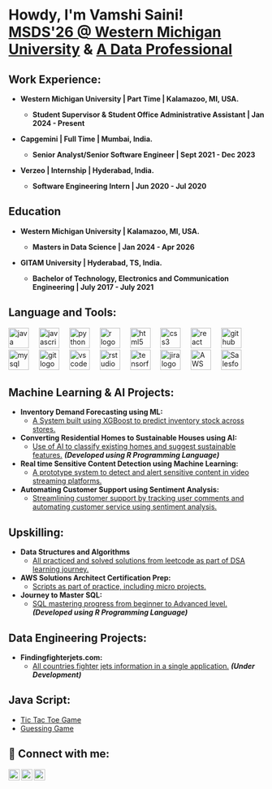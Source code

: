 <h1>Howdy, I'm Vamshi Saini! <br/><a href="https://github.com/VamshiSaini1">MSDS'26 @ Western Michigan University</a> & 
  <a href="https://www.linkedin.com/in/vamshisaini01/"> A Data Professional</a>

<h2>Work Experience:</h2>

- <b>Western Michigan University | Part Time | Kalamazoo, MI, USA.</b> 
  - <b>Student Supervisor & Student Office Administrative Assistant | Jan 2024 - Present</b>
  
- <b>Capgemini | Full Time | Mumbai, India.</b> 
  - <b>Senior Analyst/Senior Software Engineer | Sept 2021 - Dec 2023</b> 

- <b>Verzeo | Internship | Hyderabad, India.</b> 
  - <b>Software Engineering Intern | Jun 2020 - Jul 2020</b>

<h2>Education</h2>

- <b>Western Michigan University | Kalamazoo, MI, USA.</b> 
  - <b>Masters in Data Science | Jan 2024 - Apr 2026</b>
  
- <b>GITAM University | Hyderabad, TS, India.</b> 
  - <b>Bachelor of Technology, Electronics and Communication Engineering | July 2017 - July 2021</b> 

<h2 align="left">Language and Tools:</h3>
  <div align="left">
    <img src="https://cdn.jsdelivr.net/gh/devicons/devicon/icons/java/java-original.svg" height="40" alt="java logo" />
    <img width="12" />
    <img src="https://cdn.jsdelivr.net/gh/devicons/devicon/icons/javascript/javascript-original.svg" height="40" alt="javascript logo" />
    <img width="12" />
    <img src="https://cdn.jsdelivr.net/gh/devicons/devicon/icons/python/python-original.svg" height="40" alt="python logo" />
    <img width="12" />
    <img src="https://cdn.jsdelivr.net/gh/devicons/devicon/icons/r/r-original.svg" height="40" alt="r logo" />
    <img width="12" />
    <img src="https://skillicons.dev/icons?i=html" height="40" alt="html5 logo" />
    <img width="12" />
    <img src="https://cdn.jsdelivr.net/gh/devicons/devicon/icons/css3/css3-original.svg" height="40" alt="css3 logo" />
    <img width="12" />
    <img src="https://cdn.jsdelivr.net/gh/devicons/devicon/icons/react/react-original.svg" height="40" alt="react logo" />
    <img width="12" />
    <img src="https://cdn.jsdelivr.net/gh/devicons/devicon/icons/github/github-original.svg" height="40" alt="github logo" />
    <img width="12" />
    <img src="https://cdn.jsdelivr.net/gh/devicons/devicon/icons/mysql/mysql-original.svg" height="40" alt="mysql logo" />
    <img width="12" />
    <img src="https://cdn.jsdelivr.net/gh/devicons/devicon/icons/git/git-original.svg" height="40" alt="git logo" />
    <img width="12" />
    <img src="https://cdn.jsdelivr.net/gh/devicons/devicon/icons/vscode/vscode-original.svg" height="40" alt="vscode logo" />
    <img width="12" />
    <img src="https://cdn.jsdelivr.net/gh/devicons/devicon/icons/rstudio/rstudio-original.svg" height="40" alt="rstudio logo" />
    <img width="12" />
    <img src="https://skillicons.dev/icons?i=tensorflow" height="40" alt="tensorflow logo" />
    <img width="12" />
    <img src="https://cdn.jsdelivr.net/gh/devicons/devicon/icons/jira/jira-original.svg" height="40" alt="jira logo" />
    <img width="12" />
    <img src="https://cdn.jsdelivr.net/gh/devicons/devicon@latest/icons/amazonwebservices/amazonwebservices-original-wordmark.svg" height="40" alt="AWS Logo" />
    <img width="12" />
    <img src="https://cdn.jsdelivr.net/gh/devicons/devicon@latest/icons/salesforce/salesforce-original.svg" height="40" alt="Salesforce Logo" />
    <img width="12" />      
  </div>
<h2 align="left"></h3>

<h2> Machine Learning & AI Projects:</h2>

- <b>Inventory Demand Forecasting using ML:</b> 
  - [A System built using XGBoost to predict inventory stock across stores.](https://github.com/VamshiSaini1/Inventory-Demand-Forecasting-using-ML)
- <b>Converting Residential Homes to Sustainable Houses using AI:</b>
  - [Use of AI to classify existing homes and suggest sustainable features.](https://github.com/VamshiSaini1/Converting-Residential-Homes-to-Sustainable-Houses-Using-AI) <b><i>(Developed using R Programming Language)</b></i>
- <b>Real time Sensitive Content Detection using Machine Learning:</b>
  - [A prototype system to detect and alert sensitive content in video streaming platforms.](https://github.com/VamshiSaini1/Real-time-sensitive-content-detection-using-ML)
- <b>Automating Customer Support using Sentiment Analysis:</b>
  - [Streamlining customer support by tracking user comments and automating customer service using sentiment analysis.](https://github.com/VamshiSaini1/Automating-Customer-Support-Using-ML)


<h2>Upskilling:</h2>

- <b>Data Structures and Algorithms</b>
  - [All practiced and solved solutions from leetcode as part of DSA learning journey.](https://github.com/VamshiSaini1/Data-Structures-and-Algorithms)
- <b>AWS Solutions Architect Certification Prep:</b>
  - [Scripts as part of practice, including micro projects.](https://github.com/VamshiSaini1/AWS_Solutions_Architect_Certification_Prep)
- <b>Journey to Master SQL:</b>
  - [SQL mastering progress from beginner to Advanced level.](https://github.com/VamshiSaini1/Sql-prep) <b><i>(Developed using R Programming Language)</b></i>

<h2> Data Engineering Projects:</h2>

- <b>Findingfighterjets.com:</b>
  - [All countries fighter jets information in a single application.](https://github.com/VamshiSaini1/Fighter-Jets-DE-Project) <b><i>(Under Development)</b></i>

<h2> Java Script:</h2>

- [Tic Tac Toe Game](https://github.com/VamshiSaini1/TicTacToe)
- [Guessing Game](https://github.com/VamshiSaini1/GuessingGame)

<h2> 🤳 Connect with me:</h2>

[<img align="left" alt="vamshisaini__01 | Twitter" width="22px" src="https://cdn.jsdelivr.net/npm/simple-icons@v3/icons/twitter.svg" />][twitter]
[<img align="left" alt="vamshisaini01 | LinkedIn" width="22px" src="https://cdn.jsdelivr.net/npm/simple-icons@v3/icons/linkedin.svg" />][linkedin]
[<img align="left" alt="vamshisaini__01 | Instagram" width="22px" src="https://cdn.jsdelivr.net/npm/simple-icons@v3/icons/instagram.svg" />][instagram]

[twitter]: https://twitter.com/vamshisaini__01
[linkedin]: https://linkedin.com/in/vamshisaini01
[instagram]: https://www.instagram.com/vamshisaini__01?

